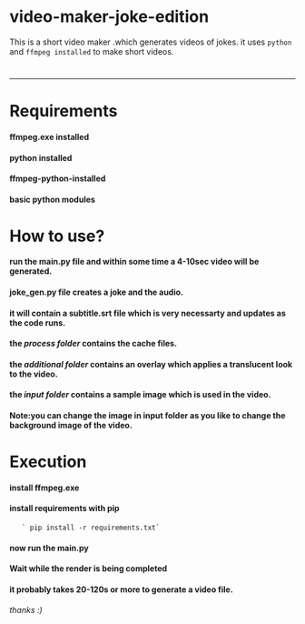 # video-maker-joke-edition
This is a short video maker .which generates videos of jokes. it uses `python` and `ffmpeg installed` to make short videos.
  # 
***
# Requirements
  #### ffmpeg.exe installed 
  #### python installed
  #### ffmpeg-python-installed
  #### basic python modules
  # 
# How to use?
  #### run the main.py file and within some time a 4-10sec video will be generated.
  #### joke_gen.py file creates a joke and the audio.
  #### it will contain a subtitle.srt file which is very necessarty and updates as the code runs.
  #### the *process folder* contains the cache files.
  #### the *additional folder* contains an overlay which applies a translucent look to the video.
  #### the *input folder* contains a sample image which is used in the video.
  #### Note:you can change the image in input folder as you like to change the background image of the video.
# Execution
  #### install ffmpeg.exe
  #### install requirements with pip
       ` pip install -r requirements.txt`
  #### now run the main.py
  #### Wait while the render is being completed 
  #### it probably takes 20-120s or more to generate a video file.
  ###### thanks :)
